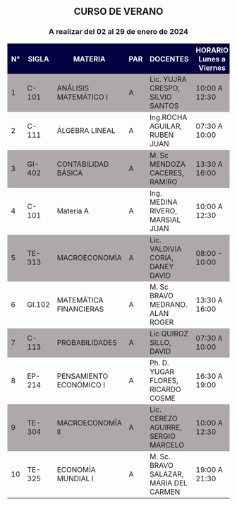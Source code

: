 ﻿<!DOCTYPE html>
<html lang="es">
<head>
  <meta charset="UTF-8">
  <meta name="viewport" content="width=device-width, initial-scale=1.0">
  <link rel="stylesheet" href="css/Estilo.css"
</head>
<center><h2>CURSO DE <span class="colorx">VERANO</span></h2></center>
  <center><h3>A realizar del 02 al 29 de enero de 2024</h3></center>
  <table>
    <tr>
      <th style="background-color: rgb(3, 3, 65); color: white;">N°</th>
      <th style="background-color: rgb(3, 3, 65); color: white;">SIGLA</th>
      <th style="background-color: rgb(3, 3, 65); color: white;">MATERIA</th>
      <th style="background-color: rgb(3, 3, 65); color: white;">PAR</th>
      <th style="background-color: rgb(3, 3, 65); color: white;">DOCENTES</th>
      <th style="background-color: rgb(3, 3, 65); color: white;">HORARIO 
        <center>Lunes a Viernes</th></center>
      <th style="background-color: rgb(3, 3, 65); color: white;">AULA 
        <center>Lunes a Viernes</th></center>
      <th style="background-color: rgb(3, 3, 65); color: white;">HORARIO
        <center>Sábado</th></center>
      <th style="background-color: rgb(3, 3, 65); color: white;">AULA 
        <center>Sábado</th></center>
    </tr>
    <tr style="background-color: rgb(174, 168, 168);">
      <td>1</td>
      <td>C-101</C-101></td>
      <td>ANÁLISIS MATEMÁTICO I</td>
      <td>A</td>
      <td>Lic. YUJRA CRESPO, SILVIO SANTOS</td>
      <td>10:00 A 12:30</td>
      <td>MAGISTRAL</td>
      <td>10:00 A 12:30</td>
      <td>MAGISTRAL</td>
    </tr>
    <tr>
        <td>2</td>
        <td>C-111</td>
        <td>ÁLGEBRA LINEAL</td>
        <td>A</td>
        <td>Ing.ROCHA AGUILAR, RUBEN JUAN</td>
        <td>07:30 A 10:00</td>
        <td>17-03-09</td>
        <td>07:30 A 10:00</td>
        <td>17-03-09</td>
      </tr>
      <tr style="background-color: rgb(174, 168, 168);">
        <td>3</td>
        <td>GI-402</td>
        <td>CONTABILIDAD BÁSICA</td>
        <td>A</td>
        <td>M. Sc MENDOZA CACERES, RAMIRO</td>
        <td>13:30 A 16:00</td>
        <td>17-03-09</td>
        <td>12:30 A 15:00</td>
        <td>17-03-09</td>
      </tr>
      <tr>
        <td>4</td>
        <td>C-101</td>
        <td>Materia A</td>
        <td>A</td>
        <td>Ing. MEDINA RIVERO, MARSIAL JUAN</td>
        <td>10:00 A 12:30</td>
        <td>17-03-08</td>
        <td>10:00 A 12:30</td>
        <td>17-03-08</td>
      </tr>
      <tr style="background-color: rgb(174, 168, 168);">
        <td>5</td>
        <td>TE-313</td>
        <td>MACROECONOMÍA</td>
        <td>A</td>
        <td>Lic. VALDIVIA CORIA, DANEY DAVID</td>
        <td>08:00 - 10:00</td>
        <td>17-03-09</td>
        <td>09:00 - 11:00</td>
        <td style="color: red;">17-03-09</td>
      </tr>
      <tr>
        <td>6</td>
        <td>GI.102</td>
        <td>MATEMÁTICA FINANCIERAS</td>
        <td>A</td>
        <td>M. Sc BRAVO MEDRANO. ALAN ROGER</td>
        <td>13:30 A 16:00</td>
        <td>17-03-08</td>
        <td>12:30 A 15:00</td>
        <td>17-03-08</td>
      </tr>
      <tr style="background-color: rgb(174, 168, 168);">
        <td>7</td>
        <td>C-113</td>
        <td>PROBABILIDADES</td>
        <td>A</td>
        <td>Lic QUIROZ SILLO, DAVID</td>
        <td>07:30 A 10:00</td>
        <td>17-03-01</td>
        <td>07:30 A 10:00</td>
        <td>17-03-01</td>
      </tr>
      <tr>
        <td>8</td>
        <td>EP-214</td>
        <td>PENSAMIENTO ECONÓMICO I</td>
        <td>A</td>
        <td>Ph. D. YUGAR FLORES, RICARDO COSME</td>
        <td>16:30 A 19:00</td>
        <td>17-03-01</td>
        <td>15:00 A 17:30</td>
        <td>17-03-01</td>
      </tr>
      <tr style="background-color: rgb(174, 168, 168);">
        <td>9</td>
        <td>TE-304</td>
        <td>MACROECONOMÍA II</td>
        <td>A</td>
        <td>Lic. CEREZO AGUIRRE, SERGIO MARCELO</td>
        <td>10:00 A 12:30</td>
        <td>17-03-09</td>
        <td>10:00 A 12:30</td>
        <td>17-03-09</td>
      </tr>
      <tr>
        <td>10</td>
        <td>TE-325</td>
        <td>ECONOMÍA MUNDIAL I</td>
        <td>A</td>
        <td>M. Sc. BRAVO SALAZAR, MARIA DEL CARMEN</td>
        <td>19:00 A 21:30</td>
        <td>17-03-04</td>
        <td>12:30 A 15:00</td>
        <td>17-03-04</td>
      </tr>
  </table>
</body>
</html>
